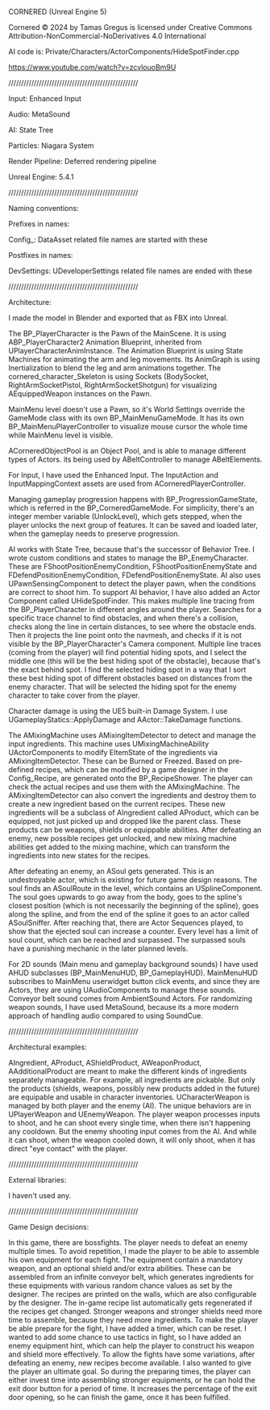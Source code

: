 CORNERED (Unreal Engine 5)

Cornered © 2024 by Tamas Gregus is licensed under Creative Commons Attribution-NonCommercial-NoDerivatives 4.0 International 

AI code is: Private/Characters/ActorComponents/HideSpotFinder.cpp

https://www.youtube.com/watch?v=zcvlouoBm9U

///////////////////////////////////////////////////

Input: Enhanced Input

Audio: MetaSound

AI: State Tree

Particles: Niagara System

Render Pipeline: Deferred rendering pipeline

Unreal Engine: 5.4.1

///////////////////////////////////////////////////

Naming conventions:

Prefixes in names:

Config_: DataAsset related file names are started with these

Postfixes in names:

DevSettings: UDeveloperSettings related file names are ended with these

///////////////////////////////////////////////////

Architecture:

I made the model in Blender and exported that as FBX into Unreal. 

The BP_PlayerCharacter is the Pawn of the MainScene. It is using ABP_PlayerCharacter2 Animation Blueprint, inherited from UPlayerCharacterAnimInstance. The Animation Blueprint is using State Machines for animating the arm and leg movements. Its AnimGraph is using Inertialization to blend the leg and arm animations together. The cornered_character_Skeleton is using Sockets (BodySocket, RightArmSocketPistol, RightArmSocketShotgun) for visualizing AEquippedWeapon instances on the Pawn.  

MainMenu level doesn't use a Pawn, so it's World Settings override the GameMode class with its own BP_MainMenuGameMode. It has its own BP_MainMenuPlayerController to visualize mouse cursor the whole time while MainMenu level is visible. 

ACorneredObjectPool is an Object Pool, and is able to manage different types of Actors. its being used by ABeltController to manage ABeltElements. 

For Input, I have used the Enhanced Input. The InputAction and InputMappingContext assets are used from ACorneredPlayerController. 

Managing gameplay progression happens with BP_ProgressionGameState, which is referred in the BP_CorneredGameMode. For simplicity, there's an integer member variable (UnlockLevel), which gets stepped, when the player unlocks the next group of features. It can be saved and loaded later, when the gameplay needs to preserve progression. 

AI works with State Tree, because that's the successor of Behavior Tree. I wrote custom conditions and states to manage the BP_EnemyCharacter. These are FShootPositionEnemyCondition, FShootPositionEnemyState and FDefendPositionEnemyCondition, FDefendPositionEnemyState. AI also uses UPawnSensingComponent to detect the player pawn, when the conditions are correct to shoot him. To support AI behavior, I have also added an Actor Component called UHideSpotFinder. This makes multiple line tracing from the BP_PlayerCharacter in different angles around the player. Searches for a specific trace channel to find obstacles, and when there's a collision, checks along the line in certain distances, to see where the obstacle ends. Then it projects the line point onto the navmesh, and checks if it is not visible by the BP_PlayerCharacter's Camera component. Multiple line traces (coming from the player) will find potential hiding spots, and I select the middle one (this will be the best hiding spot of the obstacle), because that's the exact behind spot. I find the selected hiding spot in a way that I sort these best hiding spot of different obstacles based on distances from the enemy character. That will be selected the hiding spot for the enemy character to take cover from the player. 

Character damage is using the UE5 built-in Damage System. I use UGameplayStatics::ApplyDamage and AActor::TakeDamage functions. 

The AMixingMachine uses AMixingItemDetector to detect and manage the input ingredients. This machine uses UMixingMachineAbility UActorComponents to modify EItemState of the ingredients via AMixingItemDetector. These can be Burned or Freezed. 
Based on pre-defined recipes, which can be modified by a game designer in the Config_Recipe, are generated onto the BP_RecipeShower. The player can check the actual recipes and use them with the AMixingMachine. 
The AMixingItemDetector can also convert the ingredients and destroy them to create a new ingredient based on the current recipes. These new ingredients will be a subclass of AIngredient called AProduct, which can be equipped, not just picked up and dropped like the parent class. These products can be weapons, shields or equippable abilities. 
After defeating an enemy, new possible recipes get unlocked, and new mixing machine abilities get added to the mixing machine, which can transform the ingredients into new states for the recipes. 

After defeating an enemy, an ASoul gets generated. This is an undestroyable actor, which is existing for future game design reasons. The soul finds an ASoulRoute in the level, which contains an USplineComponent. The soul goes upwards to go away from the body, goes to the spline's closest position (which is not necessarily the beginning of the spline), goes along the spline, and from the end of the spline it goes to an actor called ASoulSniffer. After reaching that, there are Actor Sequences played, to show that the ejected soul can increase a counter. Every level has a limit of soul count, which can be reached and surpassed. The surpassed souls have a punishing mechanic in the later planned levels. 

For 2D sounds (Main menu and gameplay background sounds) I have used AHUD subclasses (BP_MainMenuHUD, BP_GameplayHUD). MainMenuHUD subscribes to MainMenu userwidget button click events, and since they are Actors, they are using UAudioComponents to manage these sounds. Conveyor belt sound comes from AmbientSound Actors.  For randomizing weapon sounds, I have used MetaSound, because its a more modern approach of handling audio compared to using SoundCue. 

///////////////////////////////////////////////////

Architectural examples:

AIngredient, AProduct, AShieldProduct, AWeaponProduct, AAdditionalProduct are meant to make the different kinds of ingredients separately manageable. For example, all ingredients are pickable. But only the products (shields, weapons, possibly new products added in the future) are equipable and usable in character inventories. UCharacterWeapon is managed by both player and the enemy (AI). The unique behaviors are in UPlayerWeapon and UEnemyWeapon. The player weapon processes inputs to shoot, and he can shoot every single time, when there isn't happening any cooldown. But the enemy shooting input comes from the AI. And while it can shoot, when the weapon cooled down, it will only shoot, when it has direct "eye contact" with the player.

///////////////////////////////////////////////////

External libraries:

I haven't used any. 

///////////////////////////////////////////////////

Game Design decisions:

In this game, there are bossfights. The player needs to defeat an enemy multiple times. To avoid repetition, I made the player to be able to assemble his own equipment for each fight. The equipment contain a mandatory weapon, and an optional shield and/or extra abilities. These can be assembled from an infinite conveyor belt, which generates ingredients for these equipments with various random chance values as set by the designer. The recipes are printed on the walls, which are also configurable by the designer. The in-game recipe list automatically gets regenerated if the recipes get changed. Stronger weapons and stronger shields need more time to assemble, because they need more ingredients. To make the player be able prepare for the fight, I have added a timer, which can be reset. I wanted to add some chance to use tactics in fight, so I have added an enemy equipment hint, which can help the player to construct his weapon and shield more effectively. To allow the fights have some variations, after defeating an enemy, new recipes become available. I also wanted to give the player an ultimate goal. So during the preparing times, the player can either invest time into assembling stronger equipments, or he can hold the exit door button for a period of time. It increases the percentage of the exit door opening, so he can finish the game, once it has been fulfilled.

